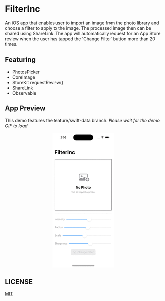 # FilterInc
An iOS app that enables user to import an image from the photo library and choose a filter to apply to the image. The processed image then can be shared using ShareLink. The app will automatically request for an App Store review when the user has tapped the 'Change Filter' button more than 20 times. 
## Featuring
- PhotosPicker
- CoreImage
- StoreKit requestReview()
- ShareLink
- Observable
## App Preview
This demo features the feature/swift-data branch.
*Please wait for the demo GIF to load*
<p align="center">
  <img src="GIF/demo.gif" width="200">
</p>

## LICENSE

[MIT](LICENSE)

